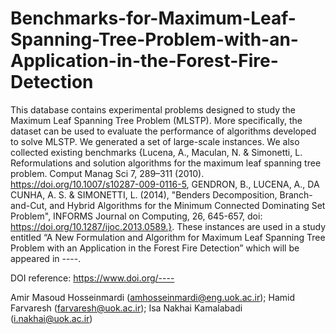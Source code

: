 # Benchmarks-for-Maximum-Leaf-Spanning-Tree-Problem-with-an-Application-in-the-Forest-Fire-Detection
This database contains experimental problems designed to study the Maximum Leaf Spanning Tree Problem (MLSTP). More specifically, the dataset can be used to evaluate the performance of algorithms developed to solve MLSTP. We generated a set of large-scale instances. We also collected existing benchmarks {Lucena, A., Maculan, N. & Simonetti, L. Reformulations and solution algorithms for the maximum leaf spanning tree problem. Comput Manag Sci 7, 289–311 (2010). https://doi.org/10.1007/s10287-009-0116-5, GENDRON, B., LUCENA, A., DA CUNHA, A. S. & SIMONETTI, L. (2014), "Benders Decomposition, Branch-and-Cut, and Hybrid Algorithms for the Minimum Connected Dominating Set Problem", INFORMS Journal on Computing, 26, 645-657, doi: https://doi.org/10.1287/ijoc.2013.0589.}.
These instances are used in a study entitled “A New Formulation and Algorithm for Maximum Leaf Spanning Tree Problem with an Application in the Forest Fire Detection” which will be appeared in ----.

DOI reference:  https://www.doi.org/----

Amir Masoud Hosseinmardi (amhosseinmardi@eng.uok.ac.ir); Hamid Farvaresh (farvaresh@uok.ac.ir); Isa Nakhai Kamalabadi (i.nakhai@uok.ac.ir)

